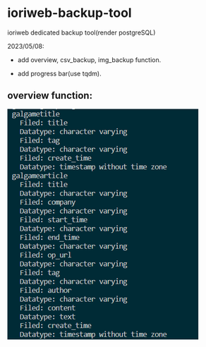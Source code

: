 # ioriweb-backup-tool
ioriweb dedicated backup tool(render postgreSQL)

2023/05/08:

* add overview, csv_backup, img_backup function.

* add progress bar(use tqdm).

## overview function:

![overview function](./database-overview.png)
